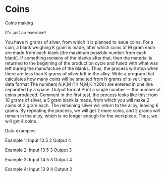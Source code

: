 # Coins
Coins making 

It's just an exercise!

You have N grams of silver, from which it is planned to issue coins. For a coin, a blank weighing K gram is made, after which coins of M gram each are made from each blank (the maximum possible number from each blank). 
If something remains of the blanks after that, then the material is returned to the beginning of the production cycle and fused with what was left during the manufacture of the blanks. 
Thus, the process will stop when there are less than K grams of silver left in the alloy.
  Write a program that calculates how many coins will be smelted from N grams of silver.
  Input data format
  The numbers N,K,M (1≤ N,M,K ≤200) are entered in one line separated by a space.
  Output format
  Print a single number — the number of coins produced.
  Comment
  In the first test, the process looks like this: from 10 grams of silver, a 5 gram blank is made, from which you will make 2 coins of 2 gram each. The remaining silver will return to the alloy, leaving 6 grams. By repeating the process, we will get 2 more coins, and 2 grams will remain in the alloy, which is no longer enough for the workpiece. Thus, we will get 4 coins.
  

  Data examples:
  
  Example 1:
  Input 10 5 2
  Output 4
  
  Example 2:
  Input 13 5 3
  Output 3
  
  Example 3:
  Input 14 5 3
  Output 4
  
  Example 4:
  Input 13 9 4
  Output 2
